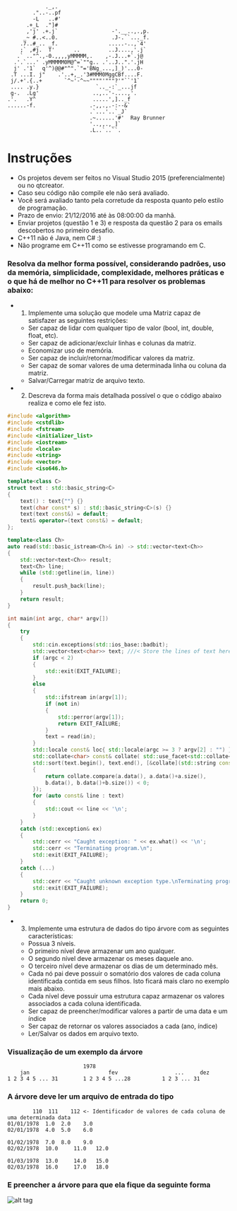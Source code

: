                 ._,.
            ."..-..pf
            -L   ..#'
          .+_L  ."]#
          ,'j' .+.j`                 -'.__..,.,p.
         _~ #..<..0.                 .J-.``..._f.
        .7..#_.. _f.                .....-..,`4'
        ;` ,#j.  T'      ..         ..J....,'.j`
       .` .."^.,-0.,,,,yMMMMM,.    ,-.J...+`.j@
      .'.`...' .yMMMMM0M@^=`""g.. .'..J..".'.jH
      j' .'1`  q'^)@@#"^".`"='BNg_...,]_)'...0-
     .T ...I. j"    .'..+,_.'3#MMM0MggCBf....F.
     j/.+'.{..+       `^~'-^~~""""'"""?'"``'1`
     .... .y.}                  `.._-:`_...jf
     g-.  .Lg'                 ..,..'-....,'.
    .'.   .Y^                  .....',].._f
    ......-f.                 .-,,.,.-:--&`
                              .`...'..`_J`
                              .~......'#'  Ray Brunner
                              '..,,.,_]`
                              .L..`..``.

Instruções
==========
- Os projetos devem ser feitos no Visual Studio 2015 (preferencialmente) ou no qtcreator.
- Caso seu código não compile ele não será avaliado.
- Você será avaliado tanto pela corretude da resposta quanto pelo estilo de programação.
- Prazo de envio: 21/12/2016 até às 08:00:00 da manhã.
- Enviar projetos (questão 1 e 3) e resposta da questão 2 para os emails descobertos no primeiro desafio.
- C++11 não é Java, nem C# :)
- Não programe em C++11 como se estivesse programando em C.

### Resolva da melhor forma possível, considerando padrões, uso da memória, simplicidade, complexidade, melhores práticas e o que há de melhor no C++11 para resolver os problemas abaixo:

* 1) Implemente uma solução que modele uma Matriz capaz de satisfazer as seguintes restrições:
	* Ser capaz de lidar com qualquer tipo de valor (bool, int, double, float, etc).
	* Ser capaz de adicionar/excluir linhas e colunas da matriz.
	* Economizar uso de memória.
	* Ser capaz de incluir/retornar/modificar valores da matriz.
	* Ser capaz de somar valores de uma determinada linha ou coluna da matriz.
	* Salvar/Carregar matriz de arquivo texto.

* 2) Descreva da forma mais detalhada possível o que o código abaixo realiza e como ele fez isto.

```C++
#include <algorithm>
#include <cstdlib>
#include <fstream>
#include <initializer_list>
#include <iostream>
#include <locale>
#include <string>
#include <vector>
#include <iso646.h>

template<class C>
struct text : std::basic_string<C>
{
    text() : text{""} {}
    text(char const* s) : std::basic_string<C>(s) {}
    text(text const&) = default;
    text& operator=(text const&) = default;
};

template<class Ch>
auto read(std::basic_istream<Ch>& in) -> std::vector<text<Ch>>
{
    std::vector<text<Ch>> result;
    text<Ch> line;
    while (std::getline(in, line))
    {
        result.push_back(line);
    }
    return result;
}

int main(int argc, char* argv[])
{
    try
    {
        std::cin.exceptions(std::ios_base::badbit);
        std::vector<text<char>> text; ///< Store the lines of text here
        if (argc < 2)
        {
            std::exit(EXIT_FAILURE);
        }
        else
        {
            std::ifstream in(argv[1]);
            if (not in)
            {
                std::perror(argv[1]);
                return EXIT_FAILURE;
            }
            text = read(in);
        }
        std::locale const& loc{ std::locale(argc >= 3 ? argv[2] : "") };
        std::collate<char> const& collate( std::use_facet<std::collate<char>>(loc) );
        std::sort(text.begin(), text.end(), [&collate](std::string const& a, std::string const& b)
        {
            return collate.compare(a.data(), a.data()+a.size(),
            b.data(), b.data()+b.size()) < 0;
        });
        for (auto const& line : text)
        {
            std::cout << line << '\n';
        }
    }
    catch (std::exception& ex)
    {
        std::cerr << "Caught exception: " << ex.what() << '\n';
        std::cerr << "Terminating program.\n";
        std::exit(EXIT_FAILURE);
    }
    catch (...)
    {
        std::cerr << "Caught unknown exception type.\nTerminating program.\n";
        std::exit(EXIT_FAILURE);
    }
    return 0;
}
```

* 3) Implemente uma estrutura de dados do tipo árvore com as seguintes características:
	* Possua 3 níveis.
	* O primeiro nível deve armazenar um ano qualquer.
	* O segundo nível deve armazenar os meses daquele ano.
	* O terceiro nível deve armazenar os dias de um determinado mês.
	* Cada nó pai deve possuir o somatório dos valores de cada coluna identificada contida em seus filhos. Isto ficará mais claro no exemplo mais abaixo.
	* Cada nível deve possuir uma estrutura capaz armazenar os valores associados a cada coluna identificada.
	* Ser capaz de preencher/modificar valores a partir de uma data e um índice
	* Ser capaz de retornar os valores associados a cada (ano, índice)
	* Ler/Salvar os dados em arquivo texto.	
	
### Visualização de um exemplo da árvore

```
					    1978
	jan						    fev			         ...	 dez
1 2 3 4 5 ... 31		1 2 3 4 5 ...28		     1 2 3 ... 31
```

### A árvore deve ler um arquivo de entrada do tipo

```
		110	 111	112 <- Identificador de valores de cada coluna de uma determinada data
01/01/1978	1.0	 2.0	3.0
02/01/1978	4.0	 5.0	6.0

01/02/1978	7.0	 8.0	9.0
02/02/1978	10.0     11.0	12.0

01/03/1978	13.0     14.0	15.0
02/03/1978	16.0     17.0	18.0
```

### E preencher a árvore para que ela fique da seguinte forma

![alt tag](https://ibin.co/35Zx0hmmJywC.png)


